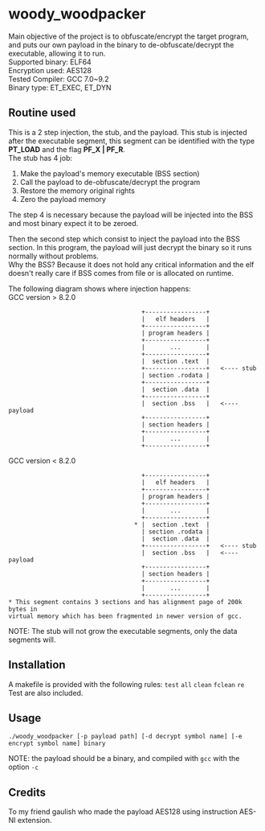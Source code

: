 
# woody_woodpacker
Main objective of the project is to obfuscate/encrypt the target program, and puts our own payload in the binary to de-obfuscate/decrypt the executable, allowing it to run. \
Supported binary: ELF64 \
Encryption used: AES128 \
Tested Compiler: GCC 7.0~9.2 \
Binary type: ET_EXEC, ET_DYN

## Routine used
This is a 2 step injection, the stub, and the payload. This stub is injected after the executable segment, this segment can be identified with the type **PT_LOAD** and the flag **PF_X | PF_R**. \
The stub has 4 job:
 1. Make the payload's memory executable (BSS section)
 2. Call the payload to de-obfuscate/decrypt the program
 3. Restore the memory original rights
 4. Zero the payload memory

The step 4 is necessary because the payload will be injected into the BSS and most binary expect it to be zeroed.

Then the second step which consist to inject the payload into the BSS section. In this program, the payload will just decrypt the binary so it runs normally without problems. \
Why the BSS? Because it does not hold any critical information  and the elf doesn't really care if BSS comes from file or is allocated on runtime.

The following diagram shows where injection happens: \
GCC version > 8.2.0
```
                                     +-----------------+
                                     |   elf headers   |
                                     +-----------------+
                                     | program headers |
                                     +-----------------+
                                     |       ...       |
                                     +-----------------+
                                     |  section .text  |
                                     +-----------------+   <---- stub
                                     | section .rodata |
                                     +-----------------+
                                     |  section .data  |
                                     +-----------------+
                                     |  section .bss   |   <---- payload
                                     +-----------------+
                                     | section headers |
                                     +-----------------+
                                     |       ...       |
                                     +-----------------+
```
GCC version < 8.2.0
```
                                     +-----------------+
                                     |   elf headers   |
                                     +-----------------+
                                     | program headers |
                                     +-----------------+
                                     |       ...       |
                                     +-----------------+
                                   * |  section .text  |
                                     | section .rodata |
                                     |  section .data  |
                                     +-----------------+   <---- stub
                                     |  section .bss   |   <---- payload
                                     +-----------------+
                                     | section headers |
                                     +-----------------+
                                     |       ...       |
                                     +-----------------+
* This segment contains 3 sections and has alignment page of 200k bytes in 
virtual memory which has been fragmented in newer version of gcc.
```
NOTE: The stub will not grow the executable segments, only the data segments will.

##  Installation
A makefile is provided with the following rules: `test` `all` `clean` `fclean` `re` \
Test are also included.

## Usage
```
./woody_woodpacker [-p payload path] [-d decrypt symbol name] [-e encrypt symbol name] binary
```
NOTE: the payload should be a binary, and compiled with `gcc` with the option `-c`

## Credits
To my friend gaulish who made the payload AES128 using instruction AES-NI extension.
